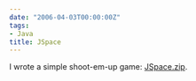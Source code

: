 ```yaml
---
date: "2006-04-03T00:00:00Z"
tags:
- Java
title: JSpace
---
```

I wrote a simple shoot-em-up game: [JSpace.zip](http://www.timvw.be/wp-content/code/java/JSpace.zip).

